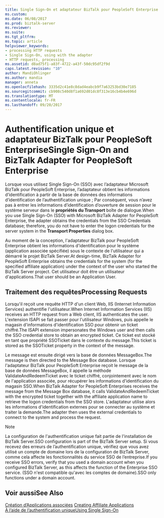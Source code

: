 ```yaml
---
title: Single Sign-On et adaptateur BizTalk pour PeopleSoft Enterprise | Documents Microsoft
ms.custom: 
ms.date: 06/08/2017
ms.prod: biztalk-server
ms.reviewer: 
ms.suite: 
ms.tgt_pltfrm: 
ms.topic: article
helpviewer_keywords:
- processing HTTP requests
- Single Sign-On, using with the adapter
- HTTP requests, processing
ms.assetid: d8ad75f1-a83f-4722-a43f-50dc95df2f9d
caps.latest.revision: "10"
author: MandiOhlinger
ms.author: mandia
manager: anneta
ms.openlocfilehash: 3335d2c41e8c8dad4eabcb9f7a63253bd30e7185
ms.sourcegitcommit: cb908c540d8f1a692d01dc8f313e16cb4b4e696d
ms.translationtype: MT
ms.contentlocale: fr-FR
ms.lasthandoff: 09/20/2017
---
```

# <a name="single-sign-on-and-biztalk-adapter-for-peoplesoft-enterprise"></a><span data-ttu-id="841e7-102">Authentification unique et adaptateur BizTalk pour PeopleSoft Enterprise</span><span class="sxs-lookup"><span data-stu-id="841e7-102">Single Sign-On and BizTalk Adapter for PeopleSoft Enterprise</span></span>
<span data-ttu-id="841e7-103">Lorsque vous utilisez Single Sign-On (SSO) avec l’adaptateur Microsoft BizTalk pour PeopleSoft Enterprise, l’adaptateur obtient les informations d’identification à partir de la base de données des informations d’identification de l’authentification unique ; Par conséquent, vous n’avez pas à entrer les informations d’identification d’ouverture de session pour le système serveur dans le **propriétés du Transport** boîte de dialogue.</span><span class="sxs-lookup"><span data-stu-id="841e7-103">When you use Single Sign-On (SSO) with Microsoft BizTalk Adapter for PeopleSoft Enterprise, the adapter obtains the credentials from the SSO Credentials database; therefore, you do not have to enter the logon credentials for the server system in the **Transport Properties** dialog box.</span></span>  
  
 <span data-ttu-id="841e7-104">Au moment de la conception, l'adaptateur BizTalk pour PeopleSoft Enterprise obtient les informations d'identification pour le système (application associée spécifiée) sous le contexte de l'utilisateur qui a démarré le projet BizTalk Server.</span><span class="sxs-lookup"><span data-stu-id="841e7-104">At design-time, BizTalk Adapter for PeopleSoft Enterprise obtains the credentials for the system (for the specified affiliate application) under the context of the user who started the BizTalk Server project.</span></span> <span data-ttu-id="841e7-105">Cet utilisateur doit être un utilisateur d'applications.</span><span class="sxs-lookup"><span data-stu-id="841e7-105">That user should be an Application User.</span></span>  
  
## <a name="processing-requests"></a><span data-ttu-id="841e7-106">Traitement des requêtes</span><span class="sxs-lookup"><span data-stu-id="841e7-106">Processing Requests</span></span>  
 <span data-ttu-id="841e7-107">Lorsqu'il reçoit une requête HTTP d'un client Web, IIS (Internet Information Services) authentifie l'utilisateur.</span><span class="sxs-lookup"><span data-stu-id="841e7-107">When Internet Information Services (IIS) receives an HTTP request from a Web client, IIS authenticates the user.</span></span> <span data-ttu-id="841e7-108">L'extension ISAPI se fait passer pour l'utilisateur Windows, puis appelle le magasin d'informations d'identification SSO pour obtenir un ticket chiffré.</span><span class="sxs-lookup"><span data-stu-id="841e7-108">The ISAPI extension impersonates the Windows user and then calls the SSO credential store to obtain an encrypted ticket.</span></span> <span data-ttu-id="841e7-109">Ce ticket est stocké en tant que propriété SSOTicket dans le contexte du message.</span><span class="sxs-lookup"><span data-stu-id="841e7-109">This ticket is stored as the SSOTicket property in the context of the message.</span></span>  
  
 <span data-ttu-id="841e7-110">Le message est ensuite dirigé vers la base de données MessageBox.</span><span class="sxs-lookup"><span data-stu-id="841e7-110">The message is then directed to the Message Box database.</span></span> <span data-ttu-id="841e7-111">Lorsque l'adaptateur BizTalk pour PeopleSoft Enterprise reçoit le message de la base de données MessageBox, il appelle la méthode ValidateAndRedeemTicket avec le ticket chiffré, conjointement avec le nom de l'application associée, pour récupérer les informations d'identification du magasin SSO.</span><span class="sxs-lookup"><span data-stu-id="841e7-111">When BizTalk Adapter for PeopleSoft Enterprises receives the message from the Message Box database, it calls ValidateAndRedeemTicket with the encrypted ticket together with the affiliate application name to retrieve the logon credentials from the SSO store.</span></span> <span data-ttu-id="841e7-112">L'adaptateur utilise alors les informations d'identification externes pour se connecter au système et traiter la demande.</span><span class="sxs-lookup"><span data-stu-id="841e7-112">The adapter then uses the external credentials to connect to the system and process the request.</span></span>  
  
> [!NOTE]
>  <span data-ttu-id="841e7-113">La configuration de l'authentification unique fait partie de l'installation de BizTalk Server.</span><span class="sxs-lookup"><span data-stu-id="841e7-113">SSO configuration is part of the BizTalk Server setup.</span></span> <span data-ttu-id="841e7-114">Si vous recevez des erreurs de l’authentification unique, vérifiez que vous avez utilisé un compte de domaine lors de la configuration de BizTalk Server, comme cela affecte les fonctionnalités du service SSO de l’entreprise.</span><span class="sxs-lookup"><span data-stu-id="841e7-114">If you receive SSO errors, verify that you used a domain account when you configured BizTalk Server, as this affects the function of the Enterprise SSO service.</span></span> <span data-ttu-id="841e7-115">(SSO n'est compatible qu'avec les comptes de domaine).</span><span class="sxs-lookup"><span data-stu-id="841e7-115">SSO only functions under a domain account.</span></span>  
  
## <a name="see-also"></a><span data-ttu-id="841e7-116">Voir aussi</span><span class="sxs-lookup"><span data-stu-id="841e7-116">See Also</span></span>  
 <span data-ttu-id="841e7-117">[Création d’Applications associées](../core/creating-affiliate-applications2.md) </span><span class="sxs-lookup"><span data-stu-id="841e7-117">[Creating Affiliate Applications](../core/creating-affiliate-applications2.md) </span></span>  
 [<span data-ttu-id="841e7-118">À l’aide de l’authentification unique</span><span class="sxs-lookup"><span data-stu-id="841e7-118">Using Single Sign-On</span></span>](../core/using-single-sign-on2.md)